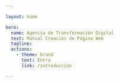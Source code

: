 ```yaml
---

layout: home

hero:
  name: Agencia de Transformación Digital
  text: Manual Creación de Página Web
  tagline: 
  actions:
    - theme: brand
      text: Entra
      link: /introduccion

---
```

<!---
 <link rel="stylesheet" href=".vitepress/theme/index.css">
<div class="custom-hero">
  <div class="hero-content">
    <h1 class="hero-title" style="font-size: 4rem; line-height: 70px; color: rgb(115, 120, 94);">Agencia de Transformación Digital</h1>
    <h1 class="hero-subtitle">Manual Creación de Página Web</h1>
    <button class="hero-button" onclick="location.href='/introduccion.html'">Manual</button>
  </div>
  <img src="/img/logo.png" alt="Logo" class="hero-logo">
</div>
--->



